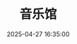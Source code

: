 ---
title: 音乐馆
date: 2025-04-27 16:35:00
type: music
aplayer: true
top_img: false
comments: false
aside: false
---